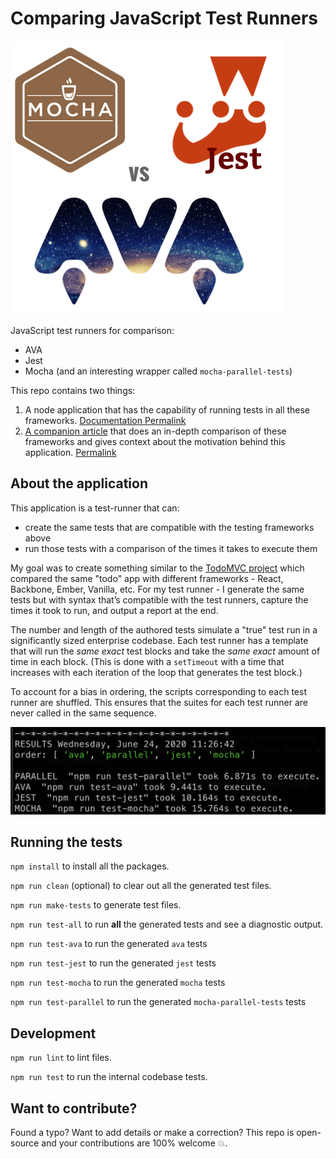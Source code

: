 # Comparing JavaScript Test Runners

![comparing-javascript-test-runners.png](../images/comparing-javascript-test-runners.png)

JavaScript test runners for comparison:

- AVA
- Jest
- Mocha (and an interesting wrapper called `mocha-parallel-tests`)

This repo contains two things:

1. A node application that has the capability of running tests in all these frameworks. [Documentation Permalink](https://github.com/scraggo/comparing-javascript-test-runners/blob/master/docs/test-runner.md)
2. [A companion article](https://github.com/scraggo/comparing-javascript-test-runners/blob/master/README.md) that does an in-depth comparison of these frameworks and gives context about the motivation behind this application. [Permalink](https://github.com/scraggo/comparing-javascript-test-runners/blob/master/README.md)

## About the application

This application is a test-runner that can:

- create the same tests that are compatible with the testing frameworks above
- run those tests with a comparison of the times it takes to execute them

My goal was to create something similar to the [TodoMVC project](http://todomvc.com/) which compared the same "todo" app with different frameworks - React, Backbone, Ember, Vanilla, etc. For my test runner - I generate the same tests but with syntax that’s compatible with the test runners, capture the times it took to run, and output a report at the end.

The number and length of the authored tests simulate a "true" test run in a significantly sized enterprise codebase. Each test runner has a template that will run the _same exact_ test blocks and take the _same exact_ amount of time in each block. (This is done with a `setTimeout` with a time that increases with each iteration of the loop that generates the test block.)

To account for a bias in ordering, the scripts corresponding to each test runner are shuffled. This ensures that the suites for each test runner are never called in the same sequence.

![speed-test-results.png](../images/speed-test-results.png)

## Running the tests

`npm install` to install all the packages.

`npm run clean` (optional) to clear out all the generated test files.

`npm run make-tests` to generate test files.

`npm run test-all` to run **all** the generated tests and see a diagnostic output.

`npm run test-ava` to run the generated `ava` tests

`npm run test-jest` to run the generated `jest` tests

`npm run test-mocha` to run the generated `mocha` tests

`npm run test-parallel` to run the generated `mocha-parallel-tests` tests

## Development

`npm run lint` to lint files.

`npm run test` to run the internal codebase tests.

## Want to contribute?

Found a typo? Want to add details or make a correction? This repo is open-source and your contributions are 100% welcome 💥.

